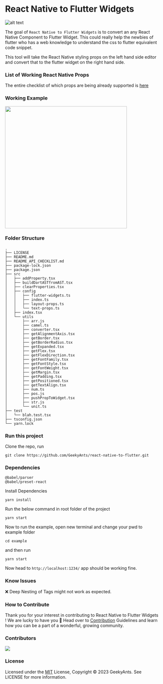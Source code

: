 # React Native to Flutter Widgets

![alt text](https://github.com/GeekyAnts/react-native-to-flutter/blob/main/banner/Cover.png?raw=true)

The goal of `React Native to Flutter Widgets` is to convert an any React Native Component to Flutter Widget. This could really help the newbies of flutter who has a web knowledge to understand the css to flutter equivalent code snippet.


This tool will take the React Native styling props on the left hand side editor and convert that to the flutter widget on the right hand side.


### List of Working React Native Props

The entire checklist of which props are being already supported is [here](https://github.com/GeekyAnts/nativebase-theme-to-flutter/blob/main/README_API_CHECKLIST.md) 

### Working Example
<img src="https://github.com/GeekyAnts/react-native-to-flutter/blob/dev/banner/example.gif?raw=true" height="400" >

### Folder Structure

```
.
├── LICENSE
├── README.md
├── README_API_CHECKLIST.md
├── package-lock.json
├── package.json
├── src
│   ├── addProperty.tsx
│   ├── buildDartASTfromAST.tsx
│   ├── clearProperties.tsx
│   ├── config
│   │   ├── flutter-widgets.ts
│   │   ├── index.ts
│   │   ├── layout-props.ts
│   │   └── text-props.ts
│   ├── index.tsx
│   └── utils
│       ├── arr.js
│       ├── camel.ts
│       ├── converter.tsx
│       ├── getAlignmentAxis.tsx
│       ├── getBorder.tsx
│       ├── getBorderRadius.tsx
│       ├── getExpanded.tsx
│       ├── getFlex.tsx
│       ├── getFlexDirection.tsx
│       ├── getFontFamily.tsx
│       ├── getFontStyle.tsx
│       ├── getFontWeight.tsx
│       ├── getMargin.tsx
│       ├── getPadding.tsx
│       ├── getPositioned.tsx
│       ├── getTextAlign.tsx
│       ├── num.ts
│       ├── pos.js
│       ├── pushPropToWidget.tsx
│       ├── str.js
│       └── unit.ts
├── test
│   └── blah.test.tsx
├── tsconfig.json
└── yarn.lock

```


### Run this project

Clone the repo, run

``` 
git clone https://github.com/GeekyAnts/react-native-to-flutter.git 

```

### Dependencies 

```
@babel/parser
@babel/preset-react

```

Install Dependencies
```
yarn install
```

Run the below command in root folder of the project

```
yarn start
```
Now to run the example, open new terminal and change your pwd to example folder

```
cd example
```
and then run
```
yarn start
````
Now head to ```http://localhost:1234/``` app should be working fine.

### Know Issues
❌ Deep Nesting of Tags might not work as expected.
### How to Contribute

Thank you for your interest in contributing to React Native to Flutter Widgets ! We are lucky to have you 🙂 Head over to [Contribution](https://github.com/GeekyAnts/react-native-to-flutter/blob/main/CONTRIBUTION.md) Guidelines and learn how you can be a part of a wonderful, growing community.

### Contributors 

<a href="https://github.com/GeekyAnts/react-native-to-flutter/graphs/contributors">
  <img src="https://contrib.rocks/image?repo=GeekyAnts/react-native-to-flutter" />
</a>

### License

Licensed under the [MIT](https://github.com/GeekyAnts/react-native-to-flutter/blob/main/LICENSE) License, Copyright © 2023 GeekyAnts. See LICENSE for more information.